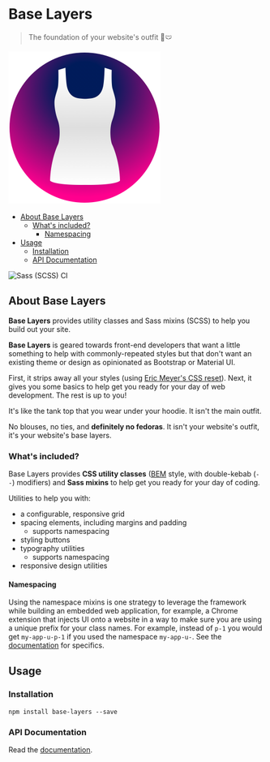 
# Base Layers

> The foundation of your website's outfit 👙🩲

<img width="300px" src="https://github.com/tinacious/base-layers/raw/main/assets/tank-top.png" />

- [About Base Layers](#about-base-layers)
  - [What's included?](#whats-included)
    - [Namespacing](#namespacing)
- [Usage](#usage)
  - [Installation](#installation)
  - [API Documentation](#api-documentation)


![Sass (SCSS) CI](https://github.com/tinacious/base-layers/workflows/Sass%20(SCSS)%20CI/badge.svg)

## About Base Layers

**Base Layers** provides utility classes and Sass mixins (SCSS) to help you build out your site.

**Base Layers** is geared towards front-end developers that want a little something to help with commonly-repeated styles but that don't want an existing theme or design as opinionated as Bootstrap or Material UI.

First, it strips away all your styles (using [Eric Meyer's CSS reset](https://meyerweb.com/eric/tools/css/reset/)). Next, it gives you some basics to help get you ready for your day of web development. The rest is up to you!

It's like the tank top that you wear under your hoodie. It isn't the main outfit.

No blouses, no ties, and **definitely no fedoras**. It isn't your website's outfit, it's your website's base layers.


### What's included?

Base Layers provides **CSS utility classes** ([BEM](https://blog.tinaciousdesign.com/bem-css-scalable-maintainable) style, with double-kebab (`--`) modifiers) and **Sass mixins** to help get you ready for your day of coding.

Utilities to help you with:

- a configurable, responsive grid
- spacing elements, including margins and padding
  - supports namespacing
- styling buttons
- typography utilities
  - supports namespacing
- responsive design utilities


#### Namespacing

Using the namespace mixins is one strategy to leverage the framework while building an embedded web application, for example, a Chrome extension that injects UI onto a website in a way to make sure you are using a unique prefix for your class names. For example, instead of `p-1` you would get `my-app-u-p-1` if you used the namespace `my-app-u-`. See the [documentation](https://github.com/tinacious/base-layers/blob/main/DOCS.md) for specifics.


## Usage

### Installation

    npm install base-layers --save

### API Documentation

Read the [documentation](https://github.com/tinacious/base-layers/blob/main/DOCS.md).
